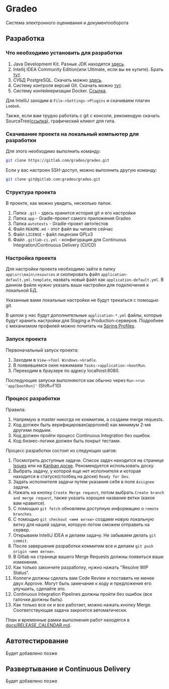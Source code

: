 # Gradeo

Система электронного оценивания и документооборота

## Разработка

### Что необходимо установить для разработки
1. Java Development Kit. Разные JDK находятся [здесь](https://jdk.dev/download/).
2. Intellij IDEA Community Edition(или Ultimate, если вы ее купите). Брать [тут](https://www.jetbrains.com/idea/download/#section=windows).
3. СУБД PostgreSQL. Скачать можно [здесь](https://www.postgresql.org/download/).
4. Систему контроля версий Git. Скачать можно [тут](https://git-scm.com/downloads).
5. Систему контейнеризации Docker. [Ссылка](https://www.docker.com/).

Для IntelliJ заходим в `File->Settings->Plugins` и скачиваем плагин `Lombok`.

Также, если вам трудно работать с git с консоли, рекомендую скачать SourceTree([ссылка](https://www.sourcetreeapp.com/)), графический клиент для гита.

### Скачивание проекта на локальный компьютер для разработки
Для этого необходимо выполнить команду:
```bash
git clone https://gitlab.com/gradeo/gradeo.git
```

Если у вас настроен SSH-доступ, можно выполнить другую команду:
```bash
git clone git@gitlab.com:gradeo/gradeo.git
```
### Структура проекта
В проекте, как можно увидеть, несколько папок.
1. Папка `.git` - здесь хранится история git и его настройки
2. Папка `app` - Gradle-проект самого приложения Gradeo
3. Папка `autotests` - Gradle-проект автотестов
4. Файл `README.md` - этот файл вы читаете сейчас
5. Файл `LICENSE` - файл лицензии GPLv3
6. Файл `.gitlab-ci.yml` - конфигурация для Continuous Integration/Continuous Delivery (CI/CD)

### Настройка проекта
Для настройки проекта необходимо зайти в папку `app\src\main\resources` и скопировать файл `application-default.yml.template`, назвать новый файл
как `application-default.yml`. В данном файле нужно указать ваши настройки для подключения к локальной БД.

Указанные вами локальные настройки не будут трекаться с помощью git.

В целом у нас будут дополнительные  `application-*.yml` файлы, которые будут хранить настройки для Staging и Production-серверов.
Подробнее с механизмом профилей можно почитать на [Spring Profiles](https://www.baeldung.com/spring-profiles).

### Запуск проекта
Первоначальный запуск проекта:
1. Заходим в `View->Tool Windows->Gradle`. 
2. В появившемся окне нажимаем `Tasks->application->bootRun`.
3. Переходим в браузере по адресу localhost:8080.

Последующие запуски выполняются как обычно через `Run->run 'app[bootRun]'` (Shift+F10)

### Процесс разработки
Правила:
1. Напрямую в master никогда не коммитим, а создаем merge requests.
2. Код должен быть верифицирован(approved) как минимум 2-мя другими людьми.
3. Код должен пройти процесс Continuous Integration без ошибок.
4. Код бизнес-логики должен быть покрыт тестами.

Процесс разработки состоит из следующих шагов:
1. Посмотреть доступные задачи. Список задач находится на странице [Issues](https://gitlab.com/gradeo/gradeo/issues) или на [Kanban доске](https://gitlab.com/gradeo/gradeo/-/boards). Рекомендуется использовать доску.
2. Выбрать задачу, у которой еще нет исполнителя и которая находится в статусе(столбец на доске) `Ready for Dev`.
3. Задать исполнителя задачи путем указания себя в поле `Assignee` задачи.
4. Нажать на кнопку `Create Merge request`, потом выбрать `Create branch and merge request`, также указать хорошее название ветки (какое вам нравится).
5. С помощью `git fetch` обновляем доступную информацию о `remote branches`.
6. С помощью `git checkout <имя ветки>` создаем новую локальную ветку для нашей задачи, которую потом сможем отправить на сервер.
7. Открываем IntelliJ IDEA и делаем задачу. Не забываем делать `git commit`.
8. После завершения разработки коммитим все и делаем `git push origin <имя ветки>`.
9. В Gitlab на странице вашего Merge Requests должны появиться ваши изменения.
10. Как только закончите разработку, нужно нажать "Resolve WIP Status".
11. Коллеги должны сделать вам Code Review и поставить не менее двух Approve. Могут быть замечания к коду и предложения его улучшить, сделайте это.
12. Continuous Integration Pipelines должны пройти без ошибок (все галочки должны быть).
13. Как только все ок и все работает, можно нажать кнопку Merge. Соответствующая задача закроется автоматически.

План и временные рамки выполнения работ находятся в [docs/RELEASE_CALENDAR.md](https://gitlab.com/gradeo/gradeo/blob/master/docs/RELEASE_CALENDAR.md).

## Автотестирование
Будет добавлено позже

## Развертывание и Continuous Delivery
Будет добавлено позже

